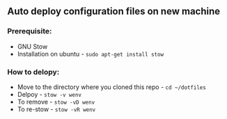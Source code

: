 ## Auto deploy configuration files on new machine

### Prerequisite:
* GNU Stow
* Installation on ubuntu -
`sudo apt-get install stow`

### How to delopy:
* Move to the directory where you cloned this repo - 
`cd ~/dotfiles`
* Delpoy - `stow -v wenv`
* To remove - `stow -vD wenv`
* To re-stow - `stow -vR wenv`
